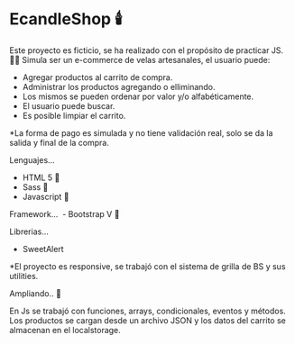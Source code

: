 # EcandleShop :candle:
Este proyecto es ficticio, se ha realizado con el propósito de practicar JS. :technologist: Simula ser un e-commerce de velas artesanales, el usuario puede:
- Agregar productos al carrito de compra. 
- Administrar los productos agregando o elliminando. 
- Los mismos se pueden ordenar por valor y/o alfabéticamente. 
- El usuario puede buscar.
- Es posible limpiar el carrito. 


*La forma de pago es simulada y no tiene validación real, solo se da la salida y final de la compra. 

Lenguajes...
- HTML 5 :rocket:
- Sass :rocket:
- Javascript :rocket:

Framework...
 - Bootstrap V :mega:

Librerias...
- SweetAlert

*El proyecto es responsive, se trabajó con el sistema de grilla de BS y sus utilities. 

Ampliando.. :loudspeaker:



En Js se trabajó con funciones, arrays, condicionales, eventos y métodos. Los productos se cargan desde un archivo JSON y los datos del carrito se almacenan en el localstorage.

